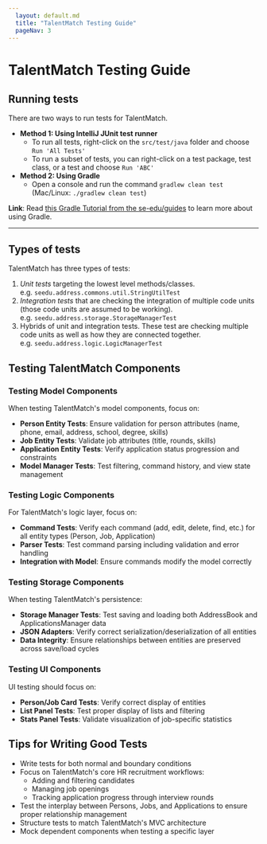 ```yaml
---
  layout: default.md
  title: "TalentMatch Testing Guide"
  pageNav: 3
---
```


# TalentMatch Testing Guide

<!-- * Table of Contents -->
<page-nav-print />

<!-- -------------------------------------------------------------------------------------------------------------------- -->

## Running tests

There are two ways to run tests for TalentMatch.

* **Method 1: Using IntelliJ JUnit test runner**
  * To run all tests, right-click on the `src/test/java` folder and choose `Run 'All Tests'`
  * To run a subset of tests, you can right-click on a test package,
    test class, or a test and choose `Run 'ABC'`
* **Method 2: Using Gradle**
  * Open a console and run the command `gradlew clean test` (Mac/Linux: `./gradlew clean test`)

<box type="info" seamless>

**Link**: Read [this Gradle Tutorial from the se-edu/guides](https://se-education.org/guides/tutorials/gradle.html) to learn more about using Gradle.
</box>

--------------------------------------------------------------------------------------------------------------------

## Types of tests

TalentMatch has three types of tests:

1. *Unit tests* targeting the lowest level methods/classes.<br>
   e.g. `seedu.address.commons.util.StringUtilTest`
1. *Integration tests* that are checking the integration of multiple code units (those code units are assumed to be working).<br>
   e.g. `seedu.address.storage.StorageManagerTest`
1. Hybrids of unit and integration tests. These test are checking multiple code units as well as how they are connected together.<br>
   e.g. `seedu.address.logic.LogicManagerTest`

## Testing TalentMatch Components

### Testing Model Components

When testing TalentMatch's model components, focus on:

* **Person Entity Tests**: Ensure validation for person attributes (name, phone, email, address, school, degree, skills)
* **Job Entity Tests**: Validate job attributes (title, rounds, skills)
* **Application Entity Tests**: Verify application status progression and constraints
* **Model Manager Tests**: Test filtering, command history, and view state management

### Testing Logic Components

For TalentMatch's logic layer, focus on:

* **Command Tests**: Verify each command (add, edit, delete, find, etc.) for all entity types (Person, Job, Application)
* **Parser Tests**: Test command parsing including validation and error handling
* **Integration with Model**: Ensure commands modify the model correctly

### Testing Storage Components

When testing TalentMatch's persistence:

* **Storage Manager Tests**: Test saving and loading both AddressBook and ApplicationsManager data
* **JSON Adapters**: Verify correct serialization/deserialization of all entities
* **Data Integrity**: Ensure relationships between entities are preserved across save/load cycles

### Testing UI Components

UI testing should focus on:

* **Person/Job Card Tests**: Verify correct display of entities
* **List Panel Tests**: Test proper display of lists and filtering
* **Stats Panel Tests**: Validate visualization of job-specific statistics

## Tips for Writing Good Tests

* Write tests for both normal and boundary conditions
* Focus on TalentMatch's core HR recruitment workflows:
  * Adding and filtering candidates
  * Managing job openings
  * Tracking application progress through interview rounds
* Test the interplay between Persons, Jobs, and Applications to ensure proper relationship management
* Structure tests to match TalentMatch's MVC architecture
* Mock dependent components when testing a specific layer
